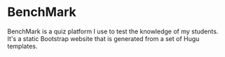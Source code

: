 # BenchMark
BenchMark is a quiz platform I use to test the knowledge of my students. It's a static Bootstrap website that is generated from a set of Hugu templates. 
